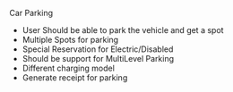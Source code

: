 Car Parking 

- User Should be able to park the vehicle and get a spot 
- Multiple Spots for parking 
- Special Reservation for Electric/Disabled
- Should be support for MultiLevel Parking
- Different charging model
- Generate receipt for parking
